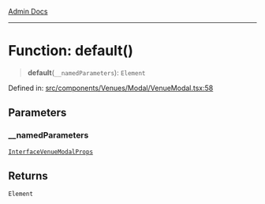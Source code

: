 [Admin Docs](/)

***

# Function: default()

> **default**(`__namedParameters`): `Element`

Defined in: [src/components/Venues/Modal/VenueModal.tsx:58](https://github.com/PalisadoesFoundation/talawa-admin/blob/main/src/components/Venues/Modal/VenueModal.tsx#L58)

## Parameters

### \_\_namedParameters

[`InterfaceVenueModalProps`](components\Venues\Modal\VenueModal\README\interfaces\InterfaceVenueModalProps.md)

## Returns

`Element`
